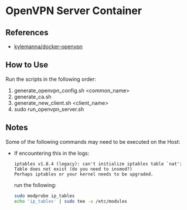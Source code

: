 # OpenVPN Server Container

## References

* [kylemanna/docker-openvpn](https://github.com/kylemanna/docker-openvpn)

## How to Use

Run the scripts in the following order:

1. generate_openvpn_config.sh <common_name>
2. generate_ca.sh
3. generate_new_client.sh <client_name>
4. sudo run_openvpn_server.sh

## Notes

Some of the following commands may need to be executed on the Host:

* If encountering this in the logs:
    ```log
    iptables v1.8.4 (legacy): can't initialize iptables table `nat': Table does not exist (do you need to insmod?)
    Perhaps iptables or your kernel needs to be upgraded.
    ```
    run the following:
    ```sh
    sudo modprobe ip_tables
    echo 'ip_tables' | sudo tee -a /etc/modules
    ```

